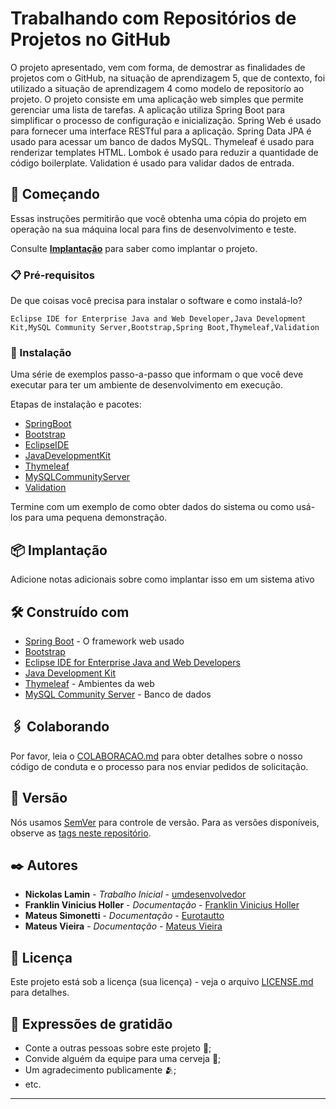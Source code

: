 # Trabalhando com Repositórios de Projetos no GitHub

O projeto apresentado, vem com forma, de demostrar as finalidades de projetos com o GitHub, na situação de aprendizagem 5, que de contexto, foi utilizado a situação de aprendizagem 4 como modelo de repositorío ao projeto.
O projeto consiste em uma aplicação web simples que permite gerenciar uma lista de tarefas. A aplicação utiliza Spring Boot para simplificar o processo de configuração e inicialização. Spring Web é usado para fornecer uma interface RESTful para a aplicação. Spring Data JPA é usado para acessar um banco de dados MySQL. Thymeleaf é usado para renderizar templates HTML. Lombok é usado para reduzir a quantidade de código boilerplate. Validation é usado para validar dados de entrada.

## 🚀 Começando

Essas instruções permitirão que você obtenha uma cópia do projeto em operação na sua máquina local para fins de desenvolvimento e teste.

Consulte **[Implantação](#-implanta%C3%A7%C3%A3o)** para saber como implantar o projeto.

### 📋 Pré-requisitos

De que coisas você precisa para instalar o software e como instalá-lo?

```
Eclipse IDE for Enterprise Java and Web Developer,Java Development Kit,MySQL Community Server,Bootstrap,Spring Boot,Thymeleaf,Validation
```

### 🔧 Instalação

Uma série de exemplos passo-a-passo que informam o que você deve executar para ter um ambiente de desenvolvimento em execução.

Etapas de instalação e pacotes:


* [SpringBoot](https://github.com/Eurotautto/novo-projeto/blob/2175823f1f9613eca1a0a76b5fe7a5e620849dc5/INSTALA%C3%87%C3%82O#L155)
* [Bootstrap](https://github.com/Eurotautto/novo-projeto/blob/38ac4f0683ea831dc65bde90246a2e57fca48b9d/INSTALA%C3%87%C3%82O#L352) 
* [EclipseIDE](https://github.com/Eurotautto/novo-projeto/blob/2175823f1f9613eca1a0a76b5fe7a5e620849dc5/INSTALA%C3%87%C3%82O#L3)
* [JavaDevelopmentKit](https://github.com/Eurotautto/novo-projeto/blob/2175823f1f9613eca1a0a76b5fe7a5e620849dc5/INSTALA%C3%87%C3%82O#L159) 
* [Thymeleaf](https://github.com/Eurotautto/novo-projeto/blob/2175823f1f9613eca1a0a76b5fe7a5e620849dc5/INSTALA%C3%87%C3%82O#L208) 
* [MySQLCommunityServer](https://github.com/Eurotautto/novo-projeto/blob/2175823f1f9613eca1a0a76b5fe7a5e620849dc5/INSTALA%C3%87%C3%82O#L59)
* [Validation](https://github.com/Eurotautto/novo-projeto/blob/2175823f1f9613eca1a0a76b5fe7a5e620849dc5/INSTALA%C3%87%C3%82O#L314)



Termine com um exemplo de como obter dados do sistema ou como usá-los para uma pequena demonstração.


## 📦 Implantação

Adicione notas adicionais sobre como implantar isso em um sistema ativo

## 🛠️ Construído com

* [Spring Boot]( https://spring.io/projects/spring-boot) - O framework web usado
* [Bootstrap]( https://getbootstrap.com/) 
* [Eclipse IDE for Enterprise Java and Web Developers]( https://www.eclipse.org/downloads/packages/release/2021-03/r/eclipse-ide-enterprise-java-and-web-developers) 
* [Java Development Kit]( https://www.oracle.com/java/technologies/downloads/) 
* [Thymeleaf](https://www.thymeleaf.org/documentation.html) - Ambientes da web
* [MySQL Community Server](https://dev.mysql.com/downloads/mysql/) - Banco de dados

## 🖇️ Colaborando

Por favor, leia o [COLABORACAO.md](https://gist.github.com/usuario/linkParaInfoSobreContribuicoes) para obter detalhes sobre o nosso código de conduta e o processo para nos enviar pedidos de solicitação.

## 📌 Versão

Nós usamos [SemVer](http://semver.org/) para controle de versão. Para as versões disponíveis, observe as [tags neste repositório](https://github.com/suas/tags/do/projeto). 

## ✒️ Autores

* **Nickolas Lamin** - *Trabalho Inicial* - [umdesenvolvedor](https://github.com/)
* **Franklin Vinicius Holler** - *Documentação* - [Franklin Vinicius Holler](https://github.com/)
* **Mateus Simonetti** - *Documentação* - [Eurotautto](https://github.com/Eurotautto)
* **Mateus Vieira** - *Documentação* - [Mateus Vieira](https://github.com/)

## 📄 Licença

Este projeto está sob a licença (sua licença) - veja o arquivo [LICENSE.md](https://github.com/Eurotautto/novo-projeto/blob/main/LICENSE) para detalhes.

## 🎁 Expressões de gratidão

* Conte a outras pessoas sobre este projeto 📢;
* Convide alguém da equipe para uma cerveja 🍺;
* Um agradecimento publicamente 🫂;
* etc.


---

